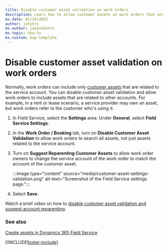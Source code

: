 ```yaml
---
title: Disable customer asset validation on work orders
description: Learn how to allow customer assets on work orders that aren't related to the service account in Dynamics 365 Field Service.
ms.date: 01/24/2023
author: jshotts
ms.author: jasonshotts
ms.topic: how-to
ms.custom: bap-template
---
```


# Disable customer asset validation on work orders

Normally, work orders can include only [customer assets](assets.md) that are related to the service account. You can disable customer asset validation and allow work orders to include assets that are related to other accounts. For example, in a rent or lease scenario, a service provider may own an asset, but work orders refer to the customer who's using it.

1. In Field Service, select the **Settings** area. Under **General**, select **Field Service Settings**.

1. In the **Work Order / Booking** tab, turn on **Disable Customer Asset Validation** to allow work orders to search all assets, not just assets related to the service account.

1. Turn on **Suggest Reparenting Customer Assets** to allow work order owners to change the service account of the work order to match the account of the customer asset.

    :::image type="content" source="media/customer-asset-settings-validation.png" alt-text="Screenshot of the Field Service settings page.":::

1. Select **Save**.

Watch a brief video on how to [disable customer asset validation and suggest account reparenting](https://youtu.be/kFgGuO_36oI).

### See also

[Create assets in Dynamics 365 Field Service](assets.md)

[!INCLUDE[footer-include](../includes/footer-banner.md)]
